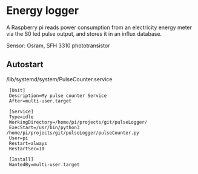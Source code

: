# Energy logger
                         
A Raspberry pi reads power consumption from an electricity energy meter via the S0 led pulse output, and stores it in an influx database.

Sensor: Osram, SFH 3310 phototransistor

## Autostart

/lib/systemd/system/PulseCounter.service 

     [Unit]
     Description=My pulse counter Service
     After=multi-user.target

     [Service]
     Type=idle
     WorkingDirectory=/home/pi/projects/git/pulseLogger/
     ExecStart=/usr/bin/python3 /home/pi/projects/git/pulseLogger/pulseCounter.py
     User=pi
     Restart=always
     RestartSec=10

     [Install]
     WantedBy=multi-user.target
